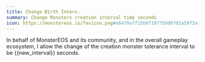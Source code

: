 ```yaml
---
title: Change Birth Interv.
summary: Change Monsters creation interval time seconds
icon: https://monstereos.io/favicon.png#e6479a7f15b9f19775b09703a5973af41e6e6c0eefbe0c09b9f032a286248b74
---
```

In behalf of MonsterEOS and its community, and in the overall gameplay ecosystem, I allow the change of the creation monster tolerance interval to be {{new_interval}} seconds.
